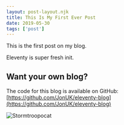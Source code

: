 ```yaml
---
layout: post-layout.njk
title: This Is My First Ever Post
date: 2019-05-30
tags: ['post']
---
```

<!-- Excerpt Start -->

This is the first post on my blog.

<!-- Excerpt End -->
 
Eleventy is super fresh init.


## Want your own blog?
The code for this blog is available on GitHub:
[https://github.com/JonUK/eleventy-blog](https://github.com/JonUK/eleventy-blog)

![Stormtroopocat](https://octodex.github.com/images/stormtroopocat.jpg "The Stormtroopocat")